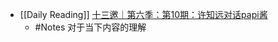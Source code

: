 - [[Daily Reading]] [十三邀｜第六季：第10期：许知远对话papi酱](https://www.youtube.com/watch?v=g9r8je_sREo&t)
	- #Notes 对于当下内容的理解